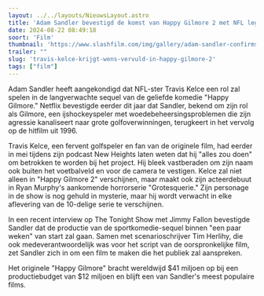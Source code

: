 ```yaml
---
layout: ../../layouts/NieuwsLayout.astro
title: 'Adam Sandler bevestigd de komst van Happy Gilmore 2 met NFL legende in de cast'
date: 2024-08-22 08:49:18
soort: 'Film'
thumbnail: 'https://www.slashfilm.com/img/gallery/adam-sandler-confirms-happy-gilmore-2-will-feature-one-of-the-nfls-biggest-stars/intro-1724259221.jpg'
trailer: ""
slug: 'travis-kelce-krijgt-wens-vervuld-in-happy-gilmore-2'
tags: ["film"]
---
```


Adam Sandler heeft aangekondigd dat NFL-ster Travis Kelce een rol zal spelen in de langverwachte sequel van de geliefde komedie "Happy Gilmore." Netflix bevestigde eerder dit jaar dat Sandler, bekend om zijn rol als Gilmore, een ijshockeyspeler met woedebeheersingsproblemen die zijn agressie kanaliseert naar grote golfoverwinningen, terugkeert in het vervolg op de hitfilm uit 1996.

Travis Kelce, een fervent golfspeler en fan van de originele film, had eerder in mei tijdens zijn podcast New Heights laten weten dat hij "alles zou doen" om betrokken te worden bij het project. Hij bleek vastberaden om zijn naam ook buiten het voetbalveld en voor de camera te vestigen. Kelce zal niet alleen in "Happy Gilmore 2" verschijnen, maar maakt ook zijn acteerdebuut in Ryan Murphy's aankomende horrorserie "Grotesquerie." Zijn personage in de show is nog gehuld in mysterie, maar hij wordt verwacht in elke aflevering van de 10-delige serie te verschijnen.

In een recent interview op The Tonight Show met Jimmy Fallon bevestigde Sandler dat de productie van de sportkomedie-sequel binnen "een paar weken" van start zal gaan. Samen met scenarioschrijver Tim Herlihy, die ook medeverantwoordelijk was voor het script van de oorspronkelijke film, zet Sandler zich in om een film te maken die het publiek zal aanspreken.

Het originele "Happy Gilmore" bracht wereldwijd $41 miljoen op bij een productiebudget van $12 miljoen en blijft een van Sandler's meest populaire films.

